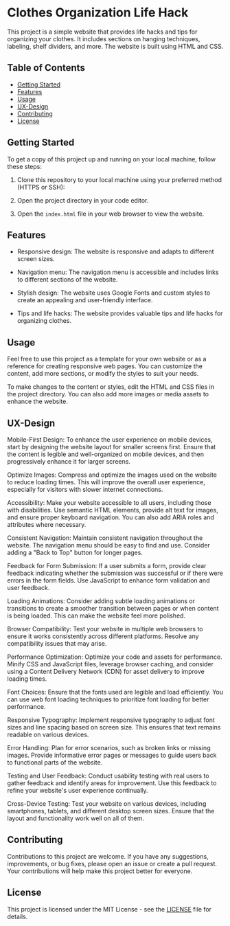 # Clothes Organization Life Hack

This project is a simple website that provides life hacks and tips for organizing your clothes. It includes sections on hanging techniques, labeling, shelf dividers, and more. The website is built using HTML and CSS.

## Table of Contents

- [Getting Started](#getting-started)
- [Features](#features)
- [Usage](#usage)
- [UX-Design](#ux-design)
- [Contributing](#contributing)
- [License](#license)
  

## Getting Started

To get a copy of this project up and running on your local machine, follow these steps:

1. Clone this repository to your local machine using your preferred method (HTTPS or SSH):


2. Open the project directory in your code editor.

3. Open the `index.html` file in your web browser to view the website.

## Features

- Responsive design: The website is responsive and adapts to different screen sizes.

- Navigation menu: The navigation menu is accessible and includes links to different sections of the website.

- Stylish design: The website uses Google Fonts and custom styles to create an appealing and user-friendly interface.

- Tips and life hacks: The website provides valuable tips and life hacks for organizing clothes.

## Usage

Feel free to use this project as a template for your own website or as a reference for creating responsive web pages. You can customize the content, add more sections, or modify the styles to suit your needs.

To make changes to the content or styles, edit the HTML and CSS files in the project directory. You can also add more images or media assets to enhance the website.

 ## UX-Design 
 Mobile-First Design: To enhance the user experience on mobile devices, start by designing the website layout for smaller screens first. Ensure that the content is legible and well-organized on mobile devices, and then progressively enhance it for larger screens.

Optimize Images: Compress and optimize the images used on the website to reduce loading times. This will improve the overall user experience, especially for visitors with slower internet connections.

Accessibility: Make your website accessible to all users, including those with disabilities. Use semantic HTML elements, provide alt text for images, and ensure proper keyboard navigation. You can also add ARIA roles and attributes where necessary.

Consistent Navigation: Maintain consistent navigation throughout the website. The navigation menu should be easy to find and use. Consider adding a "Back to Top" button for longer pages.

Feedback for Form Submission: If a user submits a form, provide clear feedback indicating whether the submission was successful or if there were errors in the form fields. Use JavaScript to enhance form validation and user feedback.

Loading Animations: Consider adding subtle loading animations or transitions to create a smoother transition between pages or when content is being loaded. This can make the website feel more polished.

Browser Compatibility: Test your website in multiple web browsers to ensure it works consistently across different platforms. Resolve any compatibility issues that may arise.

Performance Optimization: Optimize your code and assets for performance. Minify CSS and JavaScript files, leverage browser caching, and consider using a Content Delivery Network (CDN) for asset delivery to improve loading times.

Font Choices: Ensure that the fonts used are legible and load efficiently. You can use web font loading techniques to prioritize font loading for better performance.

Responsive Typography: Implement responsive typography to adjust font sizes and line spacing based on screen size. This ensures that text remains readable on various devices.

Error Handling: Plan for error scenarios, such as broken links or missing images. Provide informative error pages or messages to guide users back to functional parts of the website.

Testing and User Feedback: Conduct usability testing with real users to gather feedback and identify areas for improvement. Use this feedback to refine your website's user experience continually.

Cross-Device Testing: Test your website on various devices, including smartphones, tablets, and different desktop screen sizes. Ensure that the layout and functionality work well on all of them.



## Contributing

Contributions to this project are welcome. If you have any suggestions, improvements, or bug fixes, please open an issue or create a pull request. Your contributions will help make this project better for everyone.

## License

This project is licensed under the MIT License - see the [LICENSE](LICENSE) file for details.
